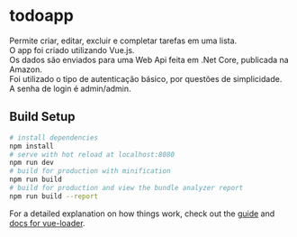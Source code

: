# todoapp 

Permite criar, editar, excluir e completar tarefas em uma lista.  
O app foi criado utilizando Vue.js.  
Os dados são enviados para uma Web Api feita em .Net Core, publicada na Amazon.  
Foi utilizado o tipo de autenticação básico, por questões de simplicidade.  
A senha de login é admin/admin.  


## Build Setup
 ``` bash
# install dependencies
npm install
 # serve with hot reload at localhost:8080
npm run dev
 # build for production with minification
npm run build
 # build for production and view the bundle analyzer report
npm run build --report
```
 For a detailed explanation on how things work, check out the [guide](http://vuejs-templates.github.io/webpack/) and [docs for vue-loader](http://vuejs.github.io/vue-loader).

